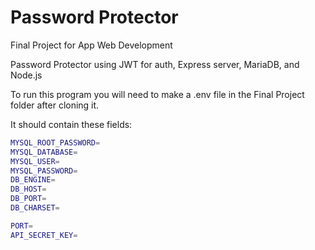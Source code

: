 # Password Protector

Final Project for App Web Development

Password Protector using JWT for auth, Express server, MariaDB, and Node.js

To run this program you will need to make a .env file in the Final Project folder after cloning it.

It should contain these fields:

```bash
MYSQL_ROOT_PASSWORD=
MYSQL_DATABASE=
MYSQL_USER=
MYSQL_PASSWORD=
DB_ENGINE=
DB_HOST=
DB_PORT=
DB_CHARSET=

PORT=
API_SECRET_KEY=
